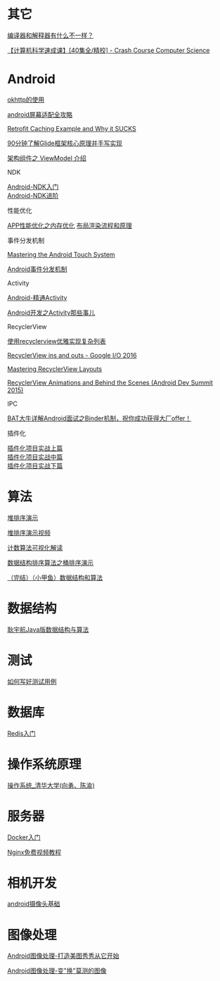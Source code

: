# 其它

[编译器和解释器有什么不一样？](https://www.bilibili.com/video/av52513568)

[【计算机科学速成课】[40集全/精校] - Crash Course Computer Science](https://www.bilibili.com/video/BV1EW411u7th?p=1)

# Android

[okhttp的使用](https://www.imooc.com/learn/764)

[android屏幕适配全攻略](https://www.imooc.com/learn/484)

[Retrofit Caching Example and Why it SUCKS](https://www.youtube.com/watch?v=Orrh-Oiap58&feature=youtu.be)

[90分钟了解Glide框架核心原理并手写实现](https://study.163.com/course/courseLearn.htm?courseId=1209536826#/learn/live?lessonId=1279800978&courseId=1209536826)

[架构组件之 ViewModel 介绍](https://www.youtube.com/watch?v=mpO-aEXhX78)

NDK

[Android-NDK入门](https://www.imooc.com/learn/411)  
[Android-NDK进阶](https://www.imooc.com/learn/918)

性能优化

[APP性能优化之内存优化](https://www.imooc.com/learn/777)
[布局渲染流程和原理](https://study.163.com/course/courseLearn.htm?courseId=1209536826#/learn/live?lessonId=1279818002&courseId=1209536826)

事件分发机制

[Mastering the Android Touch System](https://www.bilibili.com/video/av24566744)

[Android事件分发机制](https://www.imooc.com/learn/1155)

Activity

[Android-精通Activity](https://www.imooc.com/learn/413)

[Android开发之Activity那些事儿](https://segmentfault.com/ls/1650000018852921)

RecyclerView

[使用recyclerview优雅实现复杂列表](https://www.imooc.com/learn/731)

[RecyclerView ins and outs - Google I/O 2016](https://www.youtube.com/watch?v=LqBlYJTfLP4)

[Mastering RecyclerView Layouts](https://www.bilibili.com/video/av24560930?from=search&seid=3815880888118546052)

[RecyclerView Animations and Behind the Scenes (Android Dev Summit 2015)](https://www.youtube.com/watch?v=imsr8NrIAMs&t=1s)

IPC

[BAT大牛详解Android面试之Binder机制，祝你成功获得大厂offer！](https://www.bilibili.com/video/BV1vE411j7ZL?p=1&share_medium=android&share_plat=android&share_source=COPY&share_tag=s_i&timestamp=1592178701&unique_k=OQyDVE)

插件化

[插件化项目实战上篇](https://b23.tv/Mj8V3e)  
[插件化项目实战中篇](https://b23.tv/AZVRE6)  
[插件化项目实战下篇](https://b23.tv/tmZ0ay)

# 算法

[堆排序演示](https://www.bilibili.com/video/av18980178/)

[堆排序演示视频](https://isxxy.com/play/1389)

[计数算法可视化解读](https://www.bilibili.com/video/av33888999/)

[数据结构排序算法之桶排序演示](https://www.bilibili.com/video/av17940595/)

[（完结）（小甲鱼）数据结构和算法](https://www.bilibili.com/video/BV1os41117Fs?p=1)

# 数据结构

[耿宇航Java版数据结构与算法](https://isxxy.com/course/33)

# 测试

[如何写好测试用例](https://www.imooc.com/learn/816)

# 数据库

[Redis入门](https://www.imooc.com/learn/839)

# 操作系统原理

[操作系统_清华大学(向勇、陈渝)](https://www.bilibili.com/video/BV1js411b7vg?p=1)

# 服务器

[Docker入门](https://www.imooc.com/learn/867)

[Nginx免费视频教程](https://www.bilibili.com/video/av35986548)  

# 相机开发

[android摄像头基础](http://www.imooc.com/learn/543)

# 图像处理

[Android图像处理-打造美图秀秀从它开始](https://www.imooc.com/learn/302)

[Android图像处理-变"换"莫测的图像](https://www.imooc.com/learn/343)























